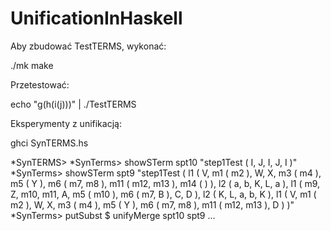 # UnificationInHaskell

Aby zbudować TestTERMS, wykonać:

  ./mk
  make
  
Przetestować:

  echo "g(h(i(j)))" | ./TestTERMS

Eksperymenty z unifikacją:

  ghci SynTERMS.hs
    
  *SynTERMS> *SynTerms> showSTerm spt10
  "step1Test ( I, J, I, J, I )"
  *SynTerms> showSTerm spt9
  "step1Test ( l1 ( V, m1 ( m2 ), W, X, m3 ( m4 ), m5 ( Y ), m6 ( m7, m8 ), m11 ( m12, m13 ), m14 (  ) ), l2 ( a, b, K, L, a ), l1 ( m9, Z, m10, m11, A, m5 ( m10 ), m6 ( m7, B ), C, D ), l2 ( K, L, a, b, K ), l1 ( V, m1 ( m2 ), W, X, m3 ( m4 ), m5 ( Y ), m6 ( m7, m8 ), m11 ( m12, m13 ), D ) )"
  *SynTerms> putSubst $ unifyMerge spt10 spt9
  ...
